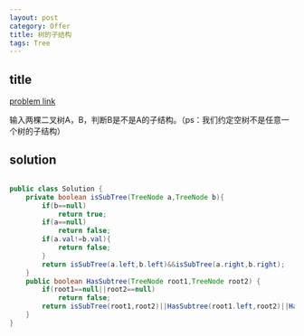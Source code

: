 ```yaml
---
layout: post
category: Offer
title: 树的子结构
tags: Tree
---
```


## title
[problem link](https://www.nowcoder.com/practice/6e196c44c7004d15b1610b9afca8bd88?tpId=13&tqId=11170&tPage=1&rp=1&ru=%2Fta%2Fcoding-interviews&qru=%2Fta%2Fcoding-interviews%2Fquestion-ranking)

输入两棵二叉树A，B，判断B是不是A的子结构。（ps：我们约定空树不是任意一个树的子结构）

## solution


```java

public class Solution {
    private boolean isSubTree(TreeNode a,TreeNode b){
        if(b==null)
            return true;
        if(a==null)
            return false;
        if(a.val!=b.val){
            return false;
        }
        return isSubTree(a.left,b.left)&&isSubTree(a.right,b.right);
    }
    public boolean HasSubtree(TreeNode root1,TreeNode root2) {
        if(root1==null||root2==null)
            return false;
        return isSubTree(root1,root2)||HasSubtree(root1.left,root2)||HasSubtree(root1.right,root2);
    }
}
```